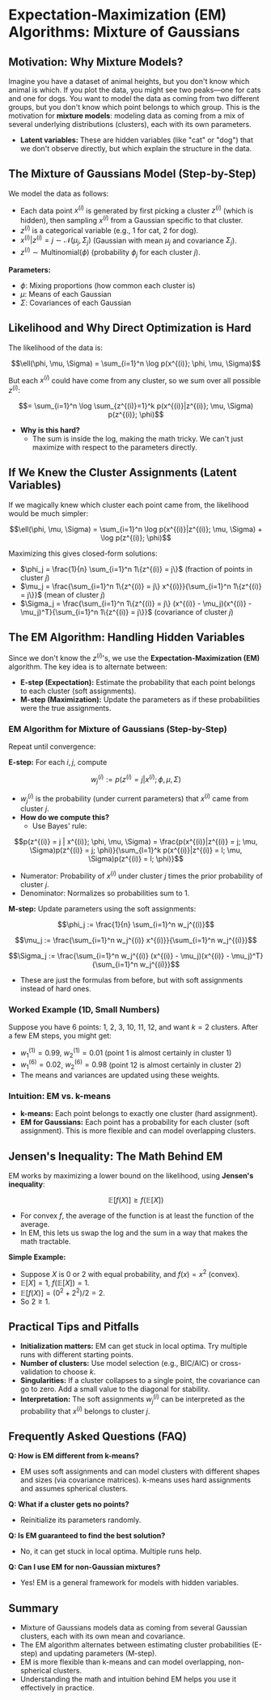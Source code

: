 # Expectation-Maximization (EM) Algorithms: Mixture of Gaussians

## Motivation: Why Mixture Models?

Imagine you have a dataset of animal heights, but you don't know which animal is which. If you plot the data, you might see two peaks—one for cats and one for dogs. You want to model the data as coming from two different groups, but you don't know which point belongs to which group. This is the motivation for **mixture models**: modeling data as coming from a mix of several underlying distributions (clusters), each with its own parameters.

- **Latent variables:** These are hidden variables (like "cat" or "dog") that we don't observe directly, but which explain the structure in the data.

## The Mixture of Gaussians Model (Step-by-Step)

We model the data as follows:
- Each data point $`x^{(i)}`$ is generated by first picking a cluster $`z^{(i)}`$ (which is hidden), then sampling $`x^{(i)}`$ from a Gaussian specific to that cluster.
- $`z^{(i)}`$ is a categorical variable (e.g., 1 for cat, 2 for dog).
- $`x^{(i)}|z^{(i)} = j \sim \mathcal{N}(\mu_j, \Sigma_j)`$ (Gaussian with mean $`\mu_j`$ and covariance $`\Sigma_j`$).
- $`z^{(i)} \sim \text{Multinomial}(\phi)`$ (probability $`\phi_j`$ for each cluster $`j`$).

**Parameters:**
- $`\phi`$: Mixing proportions (how common each cluster is)
- $`\mu`$: Means of each Gaussian
- $`\Sigma`$: Covariances of each Gaussian

## Likelihood and Why Direct Optimization is Hard

The likelihood of the data is:

```math
\ell(\phi, \mu, \Sigma) = \sum_{i=1}^n \log p(x^{(i)}; \phi, \mu, \Sigma)
```

But each $`x^{(i)}`$ could have come from any cluster, so we sum over all possible $`z^{(i)}`$:

```math
= \sum_{i=1}^n \log \sum_{z^{(i)}=1}^k p(x^{(i)}|z^{(i)}; \mu, \Sigma) p(z^{(i)}; \phi)
```

- **Why is this hard?**
  - The sum is inside the log, making the math tricky. We can't just maximize with respect to the parameters directly.

## If We Knew the Cluster Assignments (Latent Variables)

If we magically knew which cluster each point came from, the likelihood would be much simpler:

```math
\ell(\phi, \mu, \Sigma) = \sum_{i=1}^n \log p(x^{(i)}|z^{(i)}; \mu, \Sigma) + \log p(z^{(i)}; \phi)
```

Maximizing this gives closed-form solutions:
- $`\phi_j = \frac{1}{n} \sum_{i=1}^n 1\{z^{(i)} = j\}`$ (fraction of points in cluster $`j`$)
- $`\mu_j = \frac{\sum_{i=1}^n 1\{z^{(i)} = j\} x^{(i)}}{\sum_{i=1}^n 1\{z^{(i)} = j\}}`$ (mean of cluster $`j`$)
- $`\Sigma_j = \frac{\sum_{i=1}^n 1\{z^{(i)} = j\} (x^{(i)} - \mu_j)(x^{(i)} - \mu_j)^T}{\sum_{i=1}^n 1\{z^{(i)} = j\}}`$ (covariance of cluster $`j`$)

## The EM Algorithm: Handling Hidden Variables

Since we don't know the $`z^{(i)}`$'s, we use the **Expectation-Maximization (EM)** algorithm. The key idea is to alternate between:
- **E-step (Expectation):** Estimate the probability that each point belongs to each cluster (soft assignments).
- **M-step (Maximization):** Update the parameters as if these probabilities were the true assignments.

### EM Algorithm for Mixture of Gaussians (Step-by-Step)

Repeat until convergence:

**E-step:** For each $`i, j`$, compute

```math
w_j^{(i)} := p(z^{(i)} = j | x^{(i)}; \phi, \mu, \Sigma)
```
- $`w_j^{(i)}`$ is the probability (under current parameters) that $`x^{(i)}`$ came from cluster $`j`$.
- **How do we compute this?**
  - Use Bayes' rule:

```math
p(z^{(i)} = j | x^{(i)}; \phi, \mu, \Sigma) = \frac{p(x^{(i)}|z^{(i)} = j; \mu, \Sigma)p(z^{(i)} = j; \phi)}{\sum_{l=1}^k p(x^{(i)}|z^{(i)} = l; \mu, \Sigma)p(z^{(i)} = l; \phi)}
```
- Numerator: Probability of $`x^{(i)}`$ under cluster $`j`$ times the prior probability of cluster $`j`$.
- Denominator: Normalizes so probabilities sum to 1.

**M-step:** Update parameters using the soft assignments:

```math
\phi_j := \frac{1}{n} \sum_{i=1}^n w_j^{(i)}
```

```math
\mu_j := \frac{\sum_{i=1}^n w_j^{(i)} x^{(i)}}{\sum_{i=1}^n w_j^{(i)}}
```

```math
\Sigma_j := \frac{\sum_{i=1}^n w_j^{(i)} (x^{(i)} - \mu_j)(x^{(i)} - \mu_j)^T}{\sum_{i=1}^n w_j^{(i)}}
```
- These are just the formulas from before, but with soft assignments instead of hard ones.

### Worked Example (1D, Small Numbers)

Suppose you have 6 points: 1, 2, 3, 10, 11, 12, and want $`k=2`$ clusters. After a few EM steps, you might get:
- $`w_1^{(1)} = 0.99`$, $`w_2^{(1)} = 0.01`$ (point 1 is almost certainly in cluster 1)
- $`w_1^{(6)} = 0.02`$, $`w_2^{(6)} = 0.98`$ (point 12 is almost certainly in cluster 2)
- The means and variances are updated using these weights.

### Intuition: EM vs. k-means

- **k-means:** Each point belongs to exactly one cluster (hard assignment).
- **EM for Gaussians:** Each point has a probability for each cluster (soft assignment). This is more flexible and can model overlapping clusters.

## Jensen's Inequality: The Math Behind EM

EM works by maximizing a lower bound on the likelihood, using **Jensen's inequality**:

```math
\mathbb{E}[f(X)] \geq f(\mathbb{E}[X])
```
- For convex $`f`$, the average of the function is at least the function of the average.
- In EM, this lets us swap the log and the sum in a way that makes the math tractable.

**Simple Example:**
- Suppose $`X`$ is 0 or 2 with equal probability, and $`f(x) = x^2`$ (convex).
- $`\mathbb{E}[X] = 1`$, $`f(\mathbb{E}[X]) = 1`$.
- $`\mathbb{E}[f(X)] = (0^2 + 2^2)/2 = 2`$.
- So $`2 \geq 1`$.

## Practical Tips and Pitfalls

- **Initialization matters:** EM can get stuck in local optima. Try multiple runs with different starting points.
- **Number of clusters:** Use model selection (e.g., BIC/AIC) or cross-validation to choose $`k`$.
- **Singularities:** If a cluster collapses to a single point, the covariance can go to zero. Add a small value to the diagonal for stability.
- **Interpretation:** The soft assignments $`w_j^{(i)}`$ can be interpreted as the probability that $`x^{(i)}`$ belongs to cluster $`j`$.

## Frequently Asked Questions (FAQ)

**Q: How is EM different from k-means?**
- EM uses soft assignments and can model clusters with different shapes and sizes (via covariance matrices). k-means uses hard assignments and assumes spherical clusters.

**Q: What if a cluster gets no points?**
- Reinitialize its parameters randomly.

**Q: Is EM guaranteed to find the best solution?**
- No, it can get stuck in local optima. Multiple runs help.

**Q: Can I use EM for non-Gaussian mixtures?**
- Yes! EM is a general framework for models with hidden variables.

## Summary

- Mixture of Gaussians models data as coming from several Gaussian clusters, each with its own mean and covariance.
- The EM algorithm alternates between estimating cluster probabilities (E-step) and updating parameters (M-step).
- EM is more flexible than k-means and can model overlapping, non-spherical clusters.
- Understanding the math and intuition behind EM helps you use it effectively in practice.

